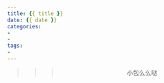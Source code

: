 ```yaml
---
title: {{ title }}
date: {{ date }}
categories:
- 
- 
tags:
- 
---
```


>>><div align=center>小包么么哒</div>